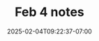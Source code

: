 ---
date: '2025-02-04T09:22:37-07:00'
draft: false
title: 'Feb 4 notes'
linkTitle: "4 Feb."
weight: 5
---